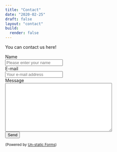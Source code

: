 ```yaml
---
title: "Contact"
date: "2020-02-25"
draft: false
layout: "contact"
build:
  render: false
---
```

You can contact us here!

<form method="post" action="https://forms.un-static.com/forms/f92a74143ea36998a842bb838854714e148f4379">
  <div class="form-group row">
    <label for="name" class="col-4 col-form-label flex justify-start pb-2">Name</label>
    <div class="col-8">
      <div class="input-group">
        <div class="input-group-addon">
          <i class="fa fa-user"></i>
        </div>
        <input id="name" name="name" placeholder="Please enter your name" type="text" required="required" class="w-full form-control rounded-lg text-black">
      </div>
    </div>
  </div>
  <div class="form-group row mt-5">
    <label for="email" class="col-4 col-form-label flex justify-start pb-2">E-mail</label>
    <div class="col-8">
      <div class="input-group">
        <div class="input-group-addon">
          <i class="fa fa-envelope"></i>
        </div>
        <input id="email" name="email" placeholder="Your e-mail address" type="text" required="required" class="w-full form-control rounded-lg text-black">
      </div>
    </div>
  </div>
  <div class="form-group row mt-5">
    <label for="message" class="col-4 col-form-label flex justify-start pb-2">Message</label>
    <div class="col-8 rounded-lg">
      <textarea id="message" name="message" cols="40" rows="10" required="required" class="form-control rounded-lg text-black"></textarea>
    </div>
  </div>
<div class="form-group row mt-5 mb-5 flex justify-center">
  <div class="transition-transform transform hover:scale-105 w-fit bg-black border-2 hover:border-secondary-500 shadow-hover-logo p-4 rounded-3xl text-xl font-bold">
    <button name="submit" type="submit" class="btn btn-primary">Send</button>
  </div>
</div>
  <div class="text-xs">
    <p><small>(Powered by <a rel="nofollow" href="https://un-static.com/">Un-static Forms</a>)</small></p>
  </div>
</form>